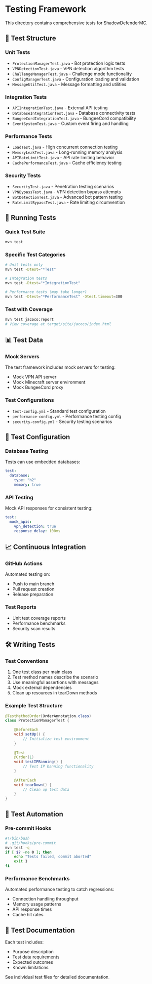 # Testing Framework

This directory contains comprehensive tests for ShadowDefenderMC.

## 🧪 Test Structure

### Unit Tests
- `ProtectionManagerTest.java` - Bot protection logic tests
- `VPNDetectionTest.java` - VPN detection algorithm tests  
- `ChallengeManagerTest.java` - Challenge mode functionality
- `ConfigManagerTest.java` - Configuration loading and validation
- `MessageUtilTest.java` - Message formatting and utilities

### Integration Tests
- `APIIntegrationTest.java` - External API testing
- `DatabaseIntegrationTest.java` - Database connectivity tests
- `BungeeCordIntegrationTest.java` - BungeeCord compatibility
- `EventSystemTest.java` - Custom event firing and handling

### Performance Tests
- `LoadTest.java` - High concurrent connection testing
- `MemoryLeakTest.java` - Long-running memory analysis
- `APIRateLimitTest.java` - API rate limiting behavior
- `CachePerformanceTest.java` - Cache efficiency testing

### Security Tests
- `SecurityTest.java` - Penetration testing scenarios
- `VPNBypassTest.java` - VPN detection bypass attempts
- `BotDetectionTest.java` - Advanced bot pattern testing
- `RateLimitBypassTest.java` - Rate limiting circumvention

## 🏃 Running Tests

### Quick Test Suite
```bash
mvn test
```

### Specific Test Categories
```bash
# Unit tests only
mvn test -Dtest="*Test"

# Integration tests
mvn test -Dtest="*IntegrationTest"

# Performance tests (may take longer)
mvn test -Dtest="*PerformanceTest" -Dtest.timeout=300
```

### Test with Coverage
```bash
mvn test jacoco:report
# View coverage at target/site/jacoco/index.html
```

## 📊 Test Data

### Mock Servers
The test framework includes mock servers for testing:
- Mock VPN API server
- Mock Minecraft server environment
- Mock BungeeCord proxy

### Test Configurations
- `test-config.yml` - Standard test configuration
- `performance-config.yml` - Performance testing config
- `security-config.yml` - Security testing scenarios

## 🔧 Test Configuration

### Database Testing
Tests can use embedded databases:
```yaml
test:
  database:
    type: "h2"
    memory: true
```

### API Testing
Mock API responses for consistent testing:
```yaml
test:
  mock_apis:
    vpn_detection: true
    response_delay: 100ms
```

## 📈 Continuous Integration

### GitHub Actions
Automated testing on:
- Push to main branch
- Pull request creation
- Release preparation

### Test Reports
- Unit test coverage reports
- Performance benchmarks
- Security scan results

## 🛠️ Writing Tests

### Test Conventions
1. One test class per main class
2. Test method names describe the scenario
3. Use meaningful assertions with messages
4. Mock external dependencies
5. Clean up resources in tearDown methods

### Example Test Structure
```java
@TestMethodOrder(OrderAnnotation.class)
class ProtectionManagerTest {
    
    @BeforeEach
    void setUp() {
        // Initialize test environment
    }
    
    @Test
    @Order(1)
    void testIPBanning() {
        // Test IP banning functionality
    }
    
    @AfterEach
    void tearDown() {
        // Clean up test data
    }
}
```

## 🚀 Test Automation

### Pre-commit Hooks
```bash
#!/bin/bash
# .git/hooks/pre-commit
mvn test -q
if [ $? -ne 0 ]; then
    echo "Tests failed, commit aborted"
    exit 1
fi
```

### Performance Benchmarks
Automated performance testing to catch regressions:
- Connection handling throughput
- Memory usage patterns
- API response times
- Cache hit rates

## 📝 Test Documentation

Each test includes:
- Purpose description
- Test data requirements
- Expected outcomes
- Known limitations

See individual test files for detailed documentation.